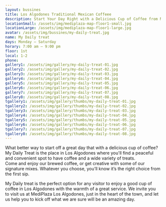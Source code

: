 ```yaml
---
layout: bussines
title: Los Algodones Traditional Mexican Coffeee
description: Start Your Day Right with a Delicious Cup of Coffee from My Daily Treat in MediPlaza Los Algodones. Come Experience Our Special Mexican Blends Today!
locationSmall: /assets/img/mediplaza-map-floor1-small.jpg
locationLarge: /assets/img/mediplaza-map-floor1-large.jpg
avatar: /assets/img/bussines/my-daily-treat.jpg
name: My Daily treat
days: Monday – Saturday
horary: 7:00 am – 9:00 pm
floor: 1st
local: 1-2
phone:
gallery1: /assets/img/gallery/my-daily-treat-01.jpg
gallery2: /assets/img/gallery/my-daily-treat-02.jpg
gallery3: /assets/img/gallery/my-daily-treat-03.jpg
gallery4: /assets/img/gallery/my-daily-treat-04.jpg
gallery5: /assets/img/gallery/my-daily-treat-05.jpg
gallery6: /assets/img/gallery/my-daily-treat-06.jpg
gallery7: /assets/img/gallery/my-daily-treat-07.jpg
gallery8: /assets/img/gallery/my-daily-treat-08.jpg
tgallery1: /assets/img/gallery/thumbs/my-daily-treat-01.jpg
tgallery2: /assets/img/gallery/thumbs/my-daily-treat-02.jpg
tgallery3: /assets/img/gallery/thumbs/my-daily-treat-03.jpg
tgallery4: /assets/img/gallery/thumbs/my-daily-treat-04.jpg
tgallery5: /assets/img/gallery/thumbs/my-daily-treat-05.jpg
tgallery6: /assets/img/gallery/thumbs/my-daily-treat-06.jpg
tgallery7: /assets/img/gallery/thumbs/my-daily-treat-07.jpg
tgallery8: /assets/img/gallery/thumbs/my-daily-treat-08.jpg
---
```

What better way to start off a great day that with a delicious cup of coffee? My Daily Treat is the place in Los Algodones where you'll find a peaceful and convenient spot to have coffee and a wide variety of treats.  
Come and enjoy our brewed coffee, or get creative with some of our signature mixes. Whatever you choose, you’ll know it’s the right choice from the first sip.

My Daily treat is the perfect option for any visitor to enjoy a good cup of coffee in Los Algodones with the warmth of a great service. We invite you to visit us at MediPlaza Los Algodones, just in the heart of the town, and let us help you to kick off what we are sure will be an amazing day.